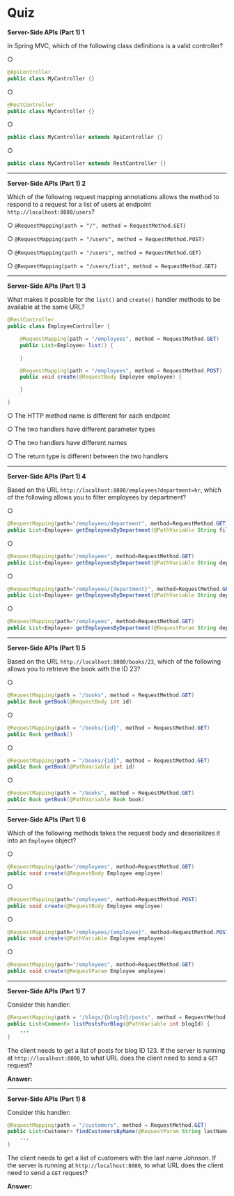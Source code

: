 # Quiz

**Server-Side APIs (Part 1) 1**

In Spring MVC, which of the following class definitions is a valid controller?

○ 
```java
@ApiController
public class MyController {}
```

○ 
```java
@RestController
public class MyController {}
```

○ 
```java
public class MyController extends ApiController {}
```

○ 
```java
public class MyController extends RestController {}
```

---

**Server-Side APIs (Part 1) 2**

Which of the following request mapping annotations allows the method to respond to a request for a list of users at endpoint `http://localhost:8080/users`?

○ `@RequestMapping(path = "/", method = RequestMethod.GET)`

○ `@RequestMapping(path = "/users", method = RequestMethod.POST)`

○ `@RequestMapping(path = "/users", method = RequestMethod.GET)`

○ `@RequestMapping(path = "/users/list", method = RequestMethod.GET)`

---

**Server-Side APIs (Part 1) 3**

What makes it possible for the `list()` and `create()` handler methods to be available at the same URL?

```java
@RestController
public class EmployeeController {

    @RequestMapping(path = "/employees", method = RequestMethod.GET)
    public List<Employee> list() {

    }

    @RequestMapping(path = "/employees", method = RequestMethod.POST)
    public void create(@RequestBody Employee employee) {

    }

}
```

○ The HTTP method name is different for each endpoint

○ The two handlers have different parameter types

○ The two handlers have different names

○ The return type is different between the two handlers

---

**Server-Side APIs (Part 1) 4**

Based on the URL `http://localhost:8080/employees?department=hr`, which of the following allows you to filter employees by department?

○ 
```java
@RequestMapping(path="/employees/department", method=RequestMethod.GET)
public List<Employee> getEmployeesByDepartment(@PathVariable String filter)
```

○ 
```java
@RequestMapping(path="/employees", method=RequestMethod.GET)
public List<Employee> getEmployeesByDepartment(@PathVariable String department)
```

○ 
```java
@RequestMapping(path="/employees/{department}", method=RequestMethod.GET)
public List<Employee> getEmployeesByDepartment(@PathVariable String department)
```

○ 
```java
@RequestMapping(path="/employees", method=RequestMethod.GET)
public List<Employee> getEmployeesByDepartment(@RequestParam String department)
```

---

**Server-Side APIs (Part 1) 5**

Based on the URL `http://localhost:8080/books/23`, which of the following allows you to retrieve the book with the ID 23?

○ 
```java
@RequestMapping(path = "/books", method = RequestMethod.GET)
public Book getBook(@RequestBody int id)
```

○ 
```java
@RequestMapping(path = "/books/{id}", method = RequestMethod.GET)
public Book getBook()
```

○ 
```java
@RequestMapping(path = "/books/{id}", method = RequestMethod.GET)
public Book getBook(@PathVariable int id)
```

○ 
```java
@RequestMapping(path = "/books", method = RequestMethod.GET)
public Book getBook(@PathVariable Book book)
```

---

**Server-Side APIs (Part 1) 6**

Which of the following methods takes the request body and deserializes it into an `Employee` object?

○ 
```java
@RequestMapping(path="/employees", method=RequestMethod.GET)
public void create(@RequestBody Employee employee)
```

○ 
```java
@RequestMapping(path="/employees", method=RequestMethod.POST)
public void create(@RequestBody Employee employee)
```

○ 
```java
@RequestMapping(path="/employees/{employee}", method=RequestMethod.POST)
public void create(@PathVariable Employee employee)
```

○ 
```java
@RequestMapping(path="/employees", method=RequestMethod.GET)
public void create(@RequestParam Employee employee)
```

---

**Server-Side APIs (Part 1) 7**

Consider this handler:

```java
@RequestMapping(path = "/blogs/{blogId}/posts", method = RequestMethod.GET)
public List<Comment> listPostsForBlog(@PathVariable int blogId) {
    ...
}
```

The client needs to get a list of posts for blog ID 123. If the server is running at `http://localhost:8080`, to what URL does the client need to send a `GET` request?

**Answer:** 

---

**Server-Side APIs (Part 1) 8**

Consider this handler:

```java
@RequestMapping(path = "/customers", method = RequestMethod.GET)
public List<Customer> findCustomersByName(@RequestParam String lastName) {
    ...
}
```

The client needs to get a list of customers with the last name _Johnson_. If the server is running at `http://localhost:8080`, to what URL does the client need to send a `GET` request?

**Answer:** 